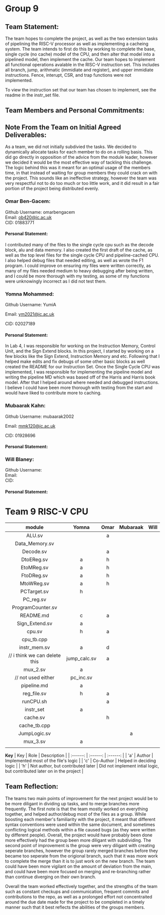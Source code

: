# Group 9

## Team Statement:

The team hopes to complete the project, as well as the two extension tasks of pipelining the RISC-V processor as well as implementing a cacheing system. The team intends to first do this by working to complete the base, single cycle (no cache) model of the CPU, and then alter that model into a pipelined model, then implement the cache. Our team hopes to implement all functional operations avalable in the RISC-V instruction set. This includes all branch, jump, arithmatic (immidiate and register), and upper immidiate instructions. Fence, interupt, CSR, and trap functions were not implemented.  

To view the instruction set that our team has chosen to implement, see the readme in the instr_set file.

## Team Members and Personal Commitments:

## Note From the Team on Initial Agreed Deliverables:

As a team, we did not initially subdivied the tasks. We decided to dynamically allocate tasks for each member to do on a rolling basis. This did go directly in opposition of the advice from the module leader, however we decided it would be the most effective way of tackling this challenge. The logic behind this was it meant for an optimal usage of the members time, in that instead of waiting for group members they could crack on with the project. This sounds like an ineffective strategy, however the team was very respectful not to do too much or too little work, and it did result in a fair portion of the project being distributed evenly.

### Omar Ben-Gacem:

Github Username: omarbengacem  
Email: ob420@ic.ac.uk  
CID: 01883771  

#### Personal Statement:
I contributed many of the files to the single cycle cpu such as the decode block, alu and data memory. I also created the first draft of the cache, as well as the top level files for the single cycle CPU and pipeline-cached CPU. I also helped debug files that needed editing, as well as wrote the F1 program. I could improve on ensuring my files were written correctly, as many of my files needed medium to heavy debugging after being written, and I could be more thorough with my testing, as some of my functions were unknowingly incorrect as I did not test them.


### Yomna Mohammed:

Github Username:  YumiA

Email:  ym2021@ic.ac.uk

CID: 02027189

#### Personal Statement:
In Lab 4, I was responsible for working on the Instruction Memory, Control Unit, and the Sign Extend blocks. In this project, I started by working on a few blocks like the Sign Extend, Instruction Memory and etc. Following that I helped make edits and fix debugs of some other basic blocks as well created the README for our Instruction Set. Once the Single Cycle CPU was implemented, I was responsible for implementing the pipeline model and writing the pipeline MD which was based off of the Harris and Harris book model. After that I helped around where needed and debugged instructions. I believe I could have been more thorough with testing from the start and would have liked to contribute more to caching.


### Mubaarak Kahn:

Github Username: mubaarak2002

Email: mmk120@ic.ac.uk

CID: 01928696

#### Personal Statement:




### Will Blaney: 


Github Username:  
Email:   
CID:   

#### Personal Statement:








# Team 9 RISC-V CPU

| module      | Yomna | Omar | Mubaraak | Will |
| :------:    | :------: | :------: | :------: | :------: |
| ALU.sv |  | a |  |  |
| Data_Memory.sv |  |  |  |  |
| Decode.sv |  | a |  |  |
| DtoEReg.sv | a | h |  |  |
| EtoMReg.sv | a | h |  |  |
| FtoDReg.sv | a | h |  |  |
| MtoWReg.sv | a | h |  |  |
| PCTarget.sv | h |  |  |  |
| PC_reg.sv |  |  |  |  |
| ProgramCounter.sv |  |  |  |  |
| README.md | c | a |  |  |
| Sign_Extend.sv | a |  |  |  |
| cpu.sv | h | a |  |  |
| cpu_tb.cpp |  |  |  |  |
| instr_mem.sv | a | d |  |  |
// i think we can delete this | jump_calc.sv | a |  |  |  |
| mux_2.sv | a |  |  |  |
// not used either | pc_inc.sv |  |  |  |  |
| pipeline.md | a |  |  |  |
| reg_file.sv | h | a |  |  |
| runCPU.sh |  | a |  |  |
| instr_set | a |  |  |  |
| cache.sv |  | h |  |  |
| cache_tb.cpp |  |  |  |  |
| JumpLogic.sv |  |  | a |  |
| mux_3.sv | a |  |  |  |
|  |  |  |  |  |


**Key**
| Key      | Role | Description |
| :------:    | :------: | :------: |
| 'a' | Author | Implemented most of the file's logic |
| 'c' | Co-Author | Helped in deciding logic |
| 'h' | Not author, but contributed later | Did not implement intial logic, but contributed later on in the project |
 
## Team Reflection:

The teams two main points of improvement for the next project would be to be more diligant in dividing up tasks, and to merge branches more frequently. The first note is that the team mostly worked on everything together, and helped author/debug most of the files as a group. While boosting each member's familiarity with the project, it meant that different syntax conventions were used within the same document, and sometimes conflicting logical methods within a file caused bugs (as they were written by different people). Overall, the project would have probably been done more effectively had the group been more diligant with subdividing. The second point of improvement is the group were very diligant with creating seperate branches, however the group rarely merged branches before they became too seperate from the origional branch, such that it was more work to complete the merge than it is to just work on the new branch. The team could have been more vigilant on the amount of deviation from the main, and could have been more focused on merging and re-branching rather than continue diverging on their own branch.

Overall the team worked effectively together, and the strengths of the team such as constant checkups and communication, frequent commits and contributions to the repo, as well as a prolonged effort not concentraited around the due date made for the project to be completed in a timely manner such that it best reflects the abilities of the groups members.
